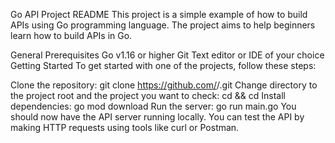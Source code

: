 Go API Project README
This project is a simple example of how to build APIs using Go programming language. The project aims to help beginners learn how to build APIs in Go.

General Prerequisites
Go v1.16 or higher
Git
Text editor or IDE of your choice
Getting Started
To get started with one of the projects, follow these steps:

Clone the repository: git clone https://github.com/<your-username>/<your-repo-name>.git
Change directory to the project root and the project you want to check: cd <your-repo-name> && cd <project-name>
Install dependencies: go mod download
Run the server: go run main.go
You should now have the API server running locally. You can test the API by making HTTP requests using tools like curl or Postman.
